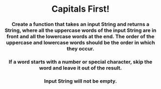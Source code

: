 <div align = 'center'>

# Capitals First!

</div>

<div align = 'center'>

<h3>Create a function that takes an input String and returns a String, where all the uppercase words of the input String are in front and all the lowercase words at the end. The order of the uppercase and lowercase words should be the order in which they occur.</h3>

<h3>If a word starts with a number or special character, skip the word and leave it out of the result.</h3>

<h3>Input String will not be empty.</h3>

</div>
